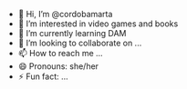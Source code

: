 - 👋 Hi, I’m @cordobamarta
- 👀 I’m interested in video games and books
- 🌱 I’m currently learning DAM
- 💞️ I’m looking to collaborate on ...
- 📫 How to reach me ...
- 😄 Pronouns: she/her
- ⚡ Fun fact: ...

<!---
cordobamarta/cordobamarta is a ✨ special ✨ repository because its `README.md` (this file) appears on your GitHub profile.
You can click the Preview link to take a look at your changes.
--->
